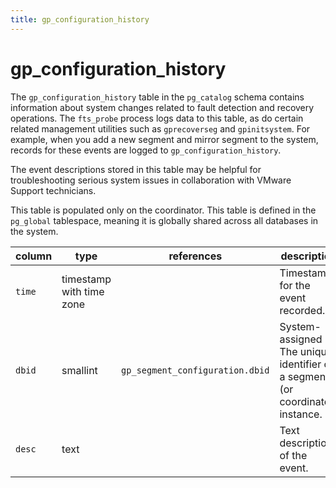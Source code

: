 ```yaml
---
title: gp_configuration_history
---
```


# gp_configuration_history

The `gp_configuration_history` table in the `pg_catalog` schema contains information about system changes related to fault detection and recovery operations. The `fts_probe` process logs data to this table, as do certain related management utilities such as `gprecoverseg` and `gpinitsystem`. For example, when you add a new segment and mirror segment to the system, records for these events are logged to `gp_configuration_history`.

The event descriptions stored in this table may be helpful for troubleshooting serious system issues in collaboration with VMware Support technicians.

This table is populated only on the coordinator. This table is defined in the `pg_global` tablespace, meaning it is globally shared across all databases in the system.

|column|type|references|description|
|------|----|----------|-----------|
|`time`|timestamp with time zone| |Timestamp for the event recorded.|
|`dbid`|smallint| `gp_segment_configuration.dbid` |System-assigned ID. The unique identifier of a segment (or coordinator) instance.|
| `desc` |text| |Text description of the event.|
